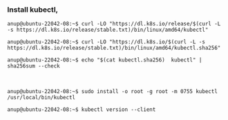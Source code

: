 ### Install kubectl,

`anup@ubuntu-22042-08:~$ curl -LO "https://dl.k8s.io/release/$(curl -L -s https://dl.k8s.io/release/stable.txt)/bin/linux/amd64/kubectl"`

`anup@ubuntu-22042-08:~$ curl -LO "https://dl.k8s.io/$(curl -L -s https://dl.k8s.io/release/stable.txt)/bin/linux/amd64/kubectl.sha256"`

`anup@ubuntu-22042-08:~$ echo "$(cat kubectl.sha256)  kubectl" | sha256sum --check`

<br>

`anup@ubuntu-22042-08:~$ sudo install -o root -g root -m 0755 kubectl /usr/local/bin/kubectl`

`anup@ubuntu-22042-08:~$ kubectl version --client`

<br>
